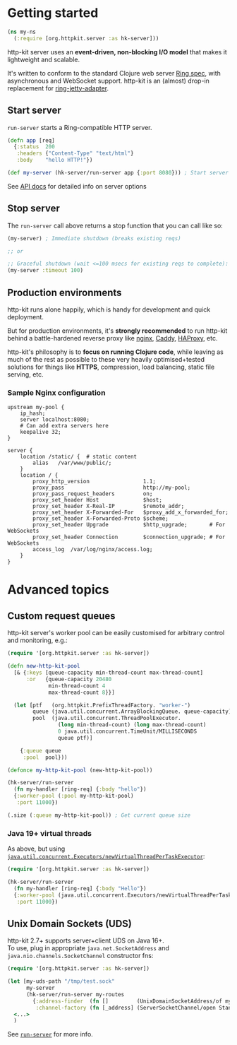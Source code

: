 # Getting started

```clj
(ns my-ns
  (:require [org.httpkit.server :as hk-server]))
```

http-kit server uses an **event-driven, non-blocking I/O model** that makes it lightweight and scalable.

It's written to conform to the standard Clojure web server [Ring spec](https://github.com/ring-clojure/ring), with asynchronous and WebSocket support. http-kit is an (almost) drop-in replacement for [ring-jetty-adapter](https://clojars.org/ring/ring-jetty-adapter).

## Start server

`run-server` starts a Ring-compatible HTTP server.

```clj
(defn app [req]
  {:status  200
   :headers {"Content-Type" "text/html"}
   :body    "hello HTTP!"})

(def my-server (hk-server/run-server app {:port 8080})) ; Start server
```

See [API docs](http://http-kit.github.io/http-kit/org.httpkit.server.html#var-run-server) for detailed info on server options

## Stop server

The `run-server` call above returns a stop function that you can call like so:

```clj
(my-server) ; Immediate shutdown (breaks existing reqs)

;; or

;; Graceful shutdown (wait <=100 msecs for existing reqs to complete):
(my-server :timeout 100)
```



## Production environments

http-kit runs alone happily, which is handy for development and quick deployment. 

But for production environments, it's **strongly recommended** to run http-kit behind a battle-hardened reverse proxy like [nginx](https://docs.nginx.com/nginx/admin-guide/web-server/reverse-proxy/), [Caddy](https://caddyserver.com/docs/quick-starts/reverse-proxy), [HAProxy](https://www.haproxy.org/), etc.

http-kit's philosophy is to **focus on running Clojure code**, while leaving as much of the rest as possible to these very heavily optimised+tested solutions for things like **HTTPS**, compression, load balancing, static file serving, etc.

###  Sample Nginx configuration

```
upstream my-pool {
	ip_hash;
	server localhost:8080;
	# Can add extra servers here
	keepalive 32;
}

server {
    location /static/ {  # static content
        alias   /var/www/public/;
    }
    location / {
    	proxy_http_version                 1.1;
    	proxy_pass                         http://my-pool;
    	proxy_pass_request_headers         on;
    	proxy_set_header Host              $host;
    	proxy_set_header X-Real-IP         $remote_addr;
    	proxy_set_header X-Forwarded-For   $proxy_add_x_forwarded_for;
    	proxy_set_header X-Forwarded-Proto $scheme;
    	proxy_set_header Upgrade           $http_upgrade;       # For WebSockets
    	proxy_set_header Connection        $connection_upgrade; # For WebSockets
        access_log  /var/log/nginx/access.log;
    }
}
```

# Advanced topics

## Custom request queues

http-kit server's worker pool can be easily customised for arbitrary control and monitoring, e.g.:

```clojure
(require '[org.httpkit.server :as hk-server])

(defn new-http-kit-pool
  [& {:keys [queue-capacity min-thread-count max-thread-count]
      :or   {queue-capacity 20480
             min-thread-count 4
             max-thread-count 8}}]

  (let [ptf   (org.httpkit.PrefixThreadFactory. "worker-")
        queue (java.util.concurrent.ArrayBlockingQueue. queue-capacity)
        pool  (java.util.concurrent.ThreadPoolExecutor.
                (long min-thread-count) (long max-thread-count)
                0 java.util.concurrent.TimeUnit/MILLISECONDS
                queue ptf)]

    {:queue queue
     :pool  pool}))

(defonce my-http-kit-pool (new-http-kit-pool))

(hk-server/run-server
  (fn my-handler [ring-req] {:body "hello"})
  {:worker-pool (:pool my-http-kit-pool)
   :port 11000})

(.size (:queue my-http-kit-pool)) ; Get current queue size
```

### Java 19+ virtual threads

As above, but using [`java.util.concurrent.Executors/newVirtualThreadPerTaskExecutor`](https://docs.oracle.com/en/java/javase/19/docs/api/java.base/java/util/concurrent/Executors.html#newVirtualThreadPerTaskExecutor()):

```clojure
(require '[org.httpkit.server :as hk-server])

(hk-server/run-server
  (fn my-handler [ring-req] {:body "Hello"})
  {:worker-pool (java.util.concurrent.Executors/newVirtualThreadPerTaskExecutor)
   :port 11000})
```

## Unix Domain Sockets (UDS)

http-kit 2.7+ supports server+client UDS on Java 16+.  
To use, plug in appropriate `java.net.SocketAddress` and `java.nio.channels.SocketChannel` constructor fns:

```clojure
(require '[org.httpkit.server :as hk-server])

(let [my-uds-path "/tmp/test.sock"
      my-server
      (hk-server/run-server my-routes
        {:address-finder  (fn []         (UnixDomainSocketAddress/of my-uds-path))
         :channel-factory (fn [_address] (ServerSocketChannel/open StandardProtocolFamily/UNIX))})]
  <...>
  )
```

See [`run-server`](http://http-kit.github.io/http-kit/org.httpkit.server.html#var-run-server) for more info.